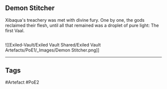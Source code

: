 ## Demon Stitcher
Xibaqua's treachery was met with divine fury.
One by one, the gods reclaimed their flesh,
until all that remained was a droplet of pure light:
The first Vaal.
##
![[Exiled-Vault/Exiled Vault Shared/Exiled Vault Artefacts/PoE1/_Images/Demon Stitcher.png]]

---
## Tags
#Artefact
#PoE2